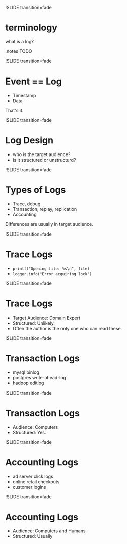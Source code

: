 !SLIDE transition=fade
# terminology

what is a log?

.notes TODO

!SLIDE transition=fade
# Event == Log

* Timestamp
* Data

That's it.

!SLIDE transition=fade
# Log Design

* who is the target audience?
* is it structured or unstructurd?

!SLIDE transition=fade
# Types of Logs

* Trace, debug
* Transaction, replay, replication
* Accounting

Differences are usually in target audience.

!SLIDE transition=fade
# Trace Logs

* `printf("Opening file: %s\n", file)`
* `logger.info("Error acquiring lock")`

!SLIDE transition=fade
# Trace Logs

* Target Audience: Domain Expert
* Structured: Unlikely.
* Often the author is the only one who can read these.

!SLIDE transition=fade
# Transaction Logs

* mysql binlog
* postgres write-ahead-log
* hadoop editlog

!SLIDE transition=fade
# Transaction Logs

* Audience: Computers
* Structured: Yes.

!SLIDE transition=fade
# Accounting Logs

* ad server click logs
* online retail checkouts
* customer logins

!SLIDE transition=fade
# Accounting Logs

* Audience: Computers and Humans
* Structured: Usually
